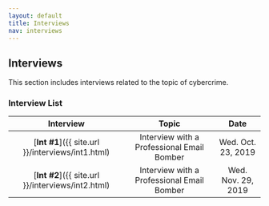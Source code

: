 ```yaml
---
layout: default
title: Interviews
nav: interviews
---
```


## Interviews
This section includes interviews related to the topic of cybercrime.

### Interview List

|                      Interview                          |           Topic                             |                Date                  |
| :----------------------------------------------: | :----------------------------------------------:   | :-------------------------------:    |
| [**Int #1**]({{ site.url }}/interviews/int1.html)  | Interview with a Professional Email Bomber                  | Wed. Oct. 23, 2019        |
| [**Int #2**]({{ site.url }}/interviews/int2.html)  | Interview with a Professional Email Bomber                  | Wed. Nov. 29, 2019        |
  
